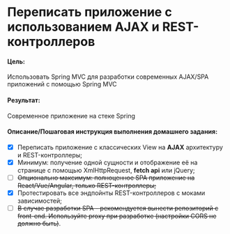 # Переписать приложение с использованием AJAX и REST-контроллеров

#### Цель:
Использовать Spring MVC для разработки современных AJAX/SPA приложений c помощью Spring MVC

#### Результат:
Современное приложение на стеке Spring

#### Описание/Пошаговая инструкция выполнения домашнего задания:

- [x] Переписать приложение с классических View на **AJAX** архитектуру и REST-контроллеры;
- [x] Минимум: получение одной сущности и отображение её на странице с помощью XmlHttpRequest, **fetch api** или jQuery;
- [ ] ~~Опционально максимум: полноценное SPA приложение на React/Vue/Angular, только REST-контроллеры;~~
- [x] Протестировать все эндпойнты REST-контроллеров с моками зависимостей;
- [ ] ~~В случае разработки SPA - рекомендуется вынести репозиторий с front-end. Используйте proxy при разработке (настройки CORS не должно быть)~~.
